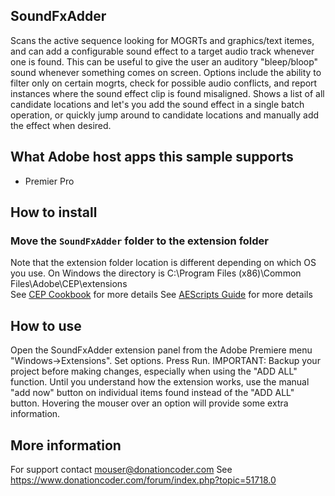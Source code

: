 ## SoundFxAdder
Scans the active sequence looking for MOGRTs and graphics/text itemes, and can add a configurable sound effect to a target audio track whenever one is found.
This can be useful to give the user an auditory "bleep/bloop" sound whenever something comes on screen.
Options include the ability to filter only on certain mogrts, check for possible audio conflicts, and report instances where the sound effect clip is found misaligned.
Shows a list of all candidate locations and let's you add the sound effect in a single batch operation, or quickly jump around to candidate locations and manually add the effect when desired.

## What Adobe host apps this sample supports
- Premier Pro

## How to install
### Move the `SoundFxAdder` folder to the extension folder
Note that the extension folder location is different depending on which OS you use. 
On Windows the directory is C:\Program Files (x86)\Common Files\Adobe\CEP\extensions\
See [CEP Cookbook](https://github.com/Adobe-CEP/CEP-Resources/blob/master/CEP_8.x/Documentation/CEP%208.0%20HTML%20Extension%20Cookbook.md#extension-folders) for more details
See [AEScripts Guide](https://aescripts.com/knowledgebase/index/view/faq/zxp-installer-faq/) for more details

## How to use
Open the SoundFxAdder extension panel from the Adobe Premiere menu "Windows->Extensions".
Set options.
Press Run.
IMPORTANT: Backup your project before making changes, especially when using the "ADD ALL" function.
Until you understand how the extension works, use the manual "add now" button on individual items found instead of the "ADD ALL" button.
Hovering the mouser over an option will provide some extra information.

## More information
For support contact mouser@donationcoder.com
See https://www.donationcoder.com/forum/index.php?topic=51718.0